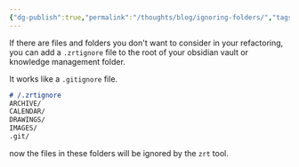 ```yaml
---
{"dg-publish":true,"permalink":"/thoughts/blog/ignoring-folders/","tags":["blogged","refactored","zrt"],"created":"2025-08-26T19:48:02.931+01:00","updated":"2025-08-30T09:10:08.249+01:00"}
---
```


If there are files and folders you don't want to consider in your refactoring,
you can add a `.zrtignore` file to the root of your obsidian vault or knowledge management folder.

It works like a `.gitignore` file.

```markdown
# /.zrtignore
ARCHIVE/
CALENDAR/
DRAWINGS/
IMAGES/
.git/
```

now the files in these folders will be ignored by the `zrt` tool.
